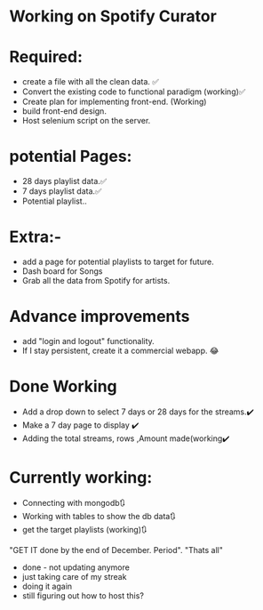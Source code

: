 # Working on **Spotify Curator**

# Required:
-   create a file with all the clean data. ✅
-   Convert the existing code to functional paradigm (working)✅
-   Create plan for implementing front-end. (Working)
-   build front-end design.
-   Host selenium script on the server.

# potential Pages:

-   28 days playlist data.✅
-   7 days playlist data.✅
-   Potential playlist..

# Extra:-

-   add a page for potential playlists to target for future.
-   Dash board for Songs
-   Grab all the data from Spotify for artists.

# Advance improvements

-   add "login and logout" functionality.
-   If I stay persistent, create it a commercial webapp. 😂

# Done Working

-   Add a drop down to select 7 days or 28 days for the streams.✔️
-   Make a 7 day page to display ✔️
-   Adding the total streams, rows ,Amount made(working✔️

# Currently working:

-   Connecting with mongodb🔃
-   Working with tables to show the db data🔃
-   get the target playlists (working)🔃

"GET IT done by the end of December. Period".
"Thats all"

- done - not updating anymore
- just taking care of my streak
- doing it again
- still figuring out how to host this?
#


